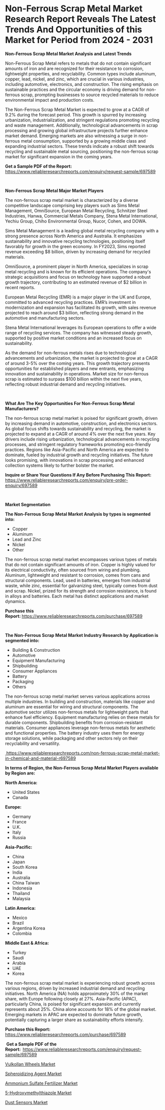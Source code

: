 <p><h1>Non-Ferrous Scrap Metal Market Research Report Reveals The Latest Trends And Opportunities of this Market for Period from 2024 - 2031</h1></p><p><strong>Non-Ferrous Scrap Metal Market Analysis and Latest Trends</strong></p>
<p><p>Non-Ferrous Scrap Metal refers to metals that do not contain significant amounts of iron and are recognized for their resistance to corrosion, lightweight properties, and recyclability. Common types include aluminum, copper, lead, nickel, and zinc, which are crucial in various industries, including automotive, electronics, and construction. The rising emphasis on sustainable practices and the circular economy is driving demand for non-ferrous scrap, prompting businesses to source recycled materials to reduce environmental impact and production costs.</p><p>The Non-Ferrous Scrap Metal Market is expected to grow at a CAGR of 9.2% during the forecast period. This growth is spurred by increasing urbanization, industrialization, and stringent regulations promoting recycling and waste management. Additionally, technological advancements in scrap processing and growing global infrastructure projects further enhance market demand. Emerging markets are also witnessing a surge in non-ferrous metal consumption, supported by a growing middle class and expanding industrial sectors. These trends indicate a robust shift towards recycling and sustainable metal sourcing, positioning the non-ferrous scrap market for significant expansion in the coming years.</p></p>
<p><strong>Get a Sample PDF of the Report:&nbsp;</strong> <a href="https://www.reliableresearchreports.com/enquiry/request-sample/697589?utm_campaign=112&utm_medium=2&utm_source=Github&utm_content=ia&utm_term=16122024&utm_id=non-ferrous-scrap-metal">https://www.reliableresearchreports.com/enquiry/request-sample/697589</a></p>
<p>&nbsp;</p>
<p><strong>Non-Ferrous Scrap Metal Major Market Players</strong></p>
<p><p>The non-ferrous scrap metal market is characterized by a diverse competitive landscape comprising key players such as Sims Metal Management, OmniSource, European Metal Recycling, Schnitzer Steel Industries, Hanwa, Commercial Metals Company, Stena Metal International, Yechiu Group, Chiho Environmental Group, Nucor, Cohen, and DOWA. </p><p>Sims Metal Management is a leading global metal recycling company with a strong presence across North America and Australia. It emphasizes sustainability and innovative recycling technologies, positioning itself favorably for growth in the green economy. In FY2023, Sims reported revenue exceeding $8 billion, driven by increasing demand for recycled materials.</p><p>OmniSource, a prominent player in North America, specializes in scrap metal recycling and is known for its efficient operations. The company's strategic acquisitions and focus on technology have supported a robust growth trajectory, contributing to an estimated revenue of $2 billion in recent reports.</p><p>European Metal Recycling (EMR) is a major player in the UK and Europe, committed to advanced recycling practices. EMR’s investment in modernization and expansion has facilitated its growth, with sales revenue projected to reach around $3 billion, reflecting strong demand in the automotive and manufacturing sectors.</p><p>Stena Metal International leverages its European operations to offer a wide range of recycling services. The company has witnessed steady growth, supported by positive market conditions and an increased focus on sustainability.</p><p>As the demand for non-ferrous metals rises due to technological advancements and urbanization, the market is projected to grow at a CAGR of around 3-5% over the coming years. This growth trajectory presents opportunities for established players and new entrants, emphasizing innovation and sustainability in operations. Market size for non-ferrous scrap is estimated to surpass $100 billion within the next five years, reflecting robust industrial demand and recycling initiatives.</p></p>
<p>&nbsp;</p>
<p><strong>What Are The Key Opportunities For Non-Ferrous Scrap Metal Manufacturers?</strong></p>
<p><p>The non-ferrous scrap metal market is poised for significant growth, driven by increasing demand in automotive, construction, and electronics sectors. As global focus shifts towards sustainability and recycling, the market is projected to expand at a CAGR of around 4% over the next five years. Key drivers include rising urbanization, technological advancements in recycling processes, and stringent regulatory frameworks promoting eco-friendly practices. Regions like Asia-Pacific and North America are expected to dominate, fueled by industrial growth and recycling initiatives. The future looks promising, with innovations in scrap processing and enhanced collection systems likely to further bolster the market.</p></p>
<p><strong>Inquire or Share Your Questions If Any Before Purchasing This Report:</strong> <a href="https://www.reliableresearchreports.com/enquiry/pre-order-enquiry/697589?utm_campaign=112&utm_medium=2&utm_source=Github&utm_content=ia&utm_term=16122024&utm_id=non-ferrous-scrap-metal">https://www.reliableresearchreports.com/enquiry/pre-order-enquiry/697589</a></p>
<p>&nbsp;</p>
<p><strong>Market Segmentation</strong></p>
<p><strong>The Non-Ferrous Scrap Metal Market Analysis by types is segmented into:</strong></p>
<p><ul><li>Copper</li><li>Aluminum</li><li>Lead and Zinc</li><li>Nickel</li><li>Other</li></ul></p>
<p><p>The non-ferrous scrap metal market encompasses various types of metals that do not contain significant amounts of iron. Copper is highly valued for its electrical conductivity, often sourced from wiring and plumbing. Aluminum, lightweight and resistant to corrosion, comes from cans and structural components. Lead, used in batteries, emerges from industrial waste, while zinc, essential for galvanizing steel, typically comes from dust and scrap. Nickel, prized for its strength and corrosion resistance, is found in alloys and batteries. Each metal has distinct applications and market dynamics.</p></p>
<p><strong>Purchase this Report:&nbsp;</strong><a href="https://www.reliableresearchreports.com/purchase/697589?utm_campaign=112&utm_medium=2&utm_source=Github&utm_content=ia&utm_term=16122024&utm_id=non-ferrous-scrap-metal">https://www.reliableresearchreports.com/purchase/697589</a></p>
<p>&nbsp;</p>
<p><strong>The Non-Ferrous Scrap Metal Market Industry Research by Application is segmented into:</strong></p>
<p><ul><li>Building & Construction</li><li>Automotive</li><li>Equipment Manufacturing</li><li>Shipbuilding</li><li>Consumer Appliances</li><li>Battery</li><li>Packaging</li><li>Others</li></ul></p>
<p><p>The non-ferrous scrap metal market serves various applications across multiple industries. In building and construction, materials like copper and aluminum are essential for wiring and structural components. The automotive sector utilizes non-ferrous metals for lightweight parts that enhance fuel efficiency. Equipment manufacturing relies on these metals for durable components. Shipbuilding benefits from corrosion-resistant materials. Consumer appliances leverage non-ferrous metals for aesthetic and functional properties. The battery industry uses them for energy storage solutions, while packaging and other sectors rely on their recyclability and versatility.</p></p>
<p><a href="https://www.reliableresearchreports.com/non-ferrous-scrap-metal-market-in-chemical-and-material-r697589?utm_campaign=112&utm_medium=2&utm_source=Github&utm_content=ia&utm_term=16122024&utm_id=non-ferrous-scrap-metal">&nbsp;https://www.reliableresearchreports.com/non-ferrous-scrap-metal-market-in-chemical-and-material-r697589</a></p>
<p><strong>In terms of Region, the Non-Ferrous Scrap Metal Market Players available by Region are:</strong></p>
<p>
    <p> <strong> North America: </strong>
        <ul>
            <li>United States</li>
            <li>Canada</li>
        </ul>
        </p> 
    <p> <strong> Europe: </strong>
        <ul>
            <li>Germany</li>
            <li>France</li>
            <li>U.K.</li>
            <li>Italy</li>
            <li>Russia</li>
        </ul>
        </p> 
    <p> <strong> Asia-Pacific: </strong>
        <ul>
            <li>China</li>
            <li>Japan</li>
            <li>South Korea</li>
            <li>India</li>
            <li>Australia</li>
            <li>China Taiwan</li>
            <li>Indonesia</li>
            <li>Thailand</li>
            <li>Malaysia</li>
        </ul>
        </p> 
    <p> <strong> Latin America: </strong>
        <ul>
            <li>Mexico</li>
            <li>Brazil</li>
            <li>Argentina Korea</li>
            <li>Colombia</li>
        </ul>
        </p> 
    <p> <strong> Middle East & Africa: </strong>
        <ul>
            <li>Turkey</li>
            <li>Saudi</li>
            <li>Arabia</li>
            <li>UAE</li>
            <li>Korea</li>
        </ul>
    </p>
    </p>
<p><p>The non-ferrous scrap metal market is experiencing robust growth across various regions, driven by increased industrial demand and recycling initiatives. North America (NA) holds approximately 30% of the market share, with Europe following closely at 27%. Asia-Pacific (APAC), particularly China, is poised for significant expansion and currently represents about 25%. China alone accounts for 18% of the global market. Emerging markets in APAC are expected to dominate future growth, potentially capturing a larger share as sustainability efforts intensify.</p></p>
<p><strong>Purchase this Report: </strong><a href="https://www.reliableresearchreports.com/purchase/697589?utm_campaign=112&utm_medium=2&utm_source=Github&utm_content=ia&utm_term=16122024&utm_id=non-ferrous-scrap-metal">https://www.reliableresearchreports.com/purchase/697589</a></p>
<p>&nbsp;<strong>Get a Sample PDF of the Report:&nbsp;&nbsp;</strong><a href="https://www.reliableresearchreports.com/enquiry/request-sample/697589?utm_campaign=112&utm_medium=2&utm_source=Github&utm_content=ia&utm_term=16122024&utm_id=non-ferrous-scrap-metal">https://www.reliableresearchreports.com/enquiry/request-sample/697589</a></p>
<p><strong></strong></p>
<p><p><a href="https://www.linkedin.com/pulse/unveiling-market-trends-global-vulkollan-wheels-growth-nvvte?utm_campaign=112&utm_medium=2&utm_source=Github&utm_content=ia&utm_term=16122024&utm_id=non-ferrous-scrap-metal">Vulkollan Wheels Market</a></p><p><a href="https://github.com/delindacallegari68/Market-Research-Report-List-1/blob/main/spheroidizing-agent-market.md?utm_campaign=112&utm_medium=2&utm_source=Github&utm_content=ia&utm_term=16122024&utm_id=non-ferrous-scrap-metal">Spheroidizing Agent Market</a></p><p><a href="https://www.linkedin.com/pulse/ammonium-sulfate-fertilizer-market-growth-outlook-projected-7od4e?utm_campaign=112&utm_medium=2&utm_source=Github&utm_content=ia&utm_term=16122024&utm_id=non-ferrous-scrap-metal">Ammonium Sulfate Fertilizer Market</a></p><p><a href="https://github.com/santosh758595/Market-Research-Report-List-6/blob/main/5-hydroxymethylthiazole-market.md?utm_campaign=112&utm_medium=2&utm_source=Github&utm_content=ia&utm_term=16122024&utm_id=non-ferrous-scrap-metal">5-Hydroxymethylthiazole Market</a></p><p><a href="https://www.linkedin.com/pulse/strategic-roadmap-global-dust-sensors-market-insights-opportunities-bzhve?utm_campaign=112&utm_medium=2&utm_source=Github&utm_content=ia&utm_term=16122024&utm_id=non-ferrous-scrap-metal">Dust Sensors Market</a></p></p>